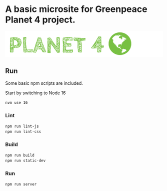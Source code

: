 # A basic microsite for Greenpeace Planet 4 project.

![Planet4](./planet4.png)

## Run

Some basic npm scripts are included.

Start by switching to Node 16

```bash
nvm use 16
```

### Lint

```bash
npm run lint-js
npm run lint-css
```

### Build

```bash
npm run build
npm run static-dev
```

### Run

```bash
npm run server
```
